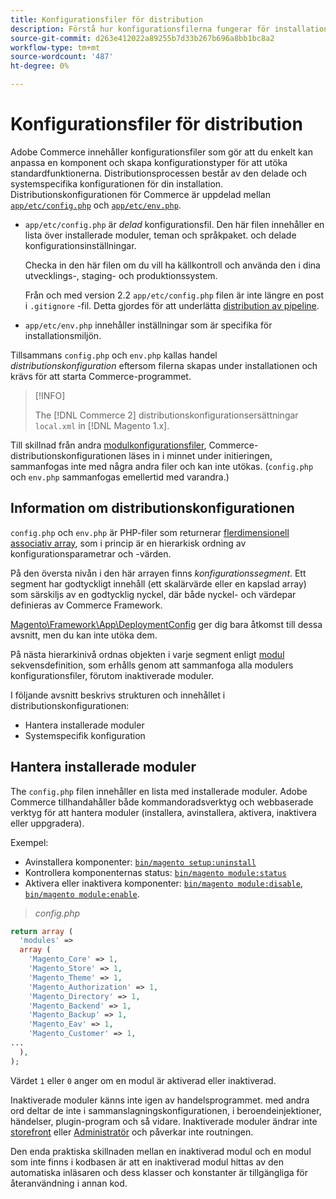 ```yaml
---
title: Konfigurationsfiler för distribution
description: Förstå hur konfigurationsfilerna fungerar för installation av Commerce-programmet.
source-git-commit: d263e412022a89255b7d33b267b696a8bb1bc8a2
workflow-type: tm+mt
source-wordcount: '487'
ht-degree: 0%

---
```



# Konfigurationsfiler för distribution

Adobe Commerce innehåller konfigurationsfiler som gör att du enkelt kan anpassa en komponent och skapa konfigurationstyper för att utöka standardfunktionerna. Distributionsprocessen består av den delade och systemspecifika konfigurationen för din installation. Distributionskonfigurationen för Commerce är uppdelad mellan [`app/etc/config.php`](../reference/config-reference-configphp.md) och [`app/etc/env.php`](../reference/config-reference-envphp.md).

- `app/etc/config.php` är _delad_ konfigurationsfil.
Den här filen innehåller en lista över installerade moduler, teman och språkpaket. och delade konfigurationsinställningar.

   Checka in den här filen om du vill ha källkontroll och använda den i dina utvecklings-, staging- och produktionssystem.

   Från och med version 2.2 `app/etc/config.php` filen är inte längre en post i `.gitignore` -fil.
Detta gjordes för att underlätta [distribution av pipeline](../deployment/technical-details.md).

- `app/etc/env.php` innehåller inställningar som är specifika för installationsmiljön.

Tillsammans `config.php` och `env.php` kallas handel _distributionskonfiguration_ eftersom filerna skapas under installationen och krävs för att starta Commerce-programmet.

>[!INFO]
>
>The [!DNL Commerce 2] distributionskonfigurationsersättningar `local.xml` in [!DNL Magento 1.x].

Till skillnad från andra [modulkonfigurationsfiler](../reference/module-files.md), Commerce-distributionskonfigurationen läses in i minnet under initieringen, sammanfogas inte med några andra filer och kan inte utökas. (`config.php` och `env.php` sammanfogas emellertid med varandra.)

## Information om distributionskonfigurationen

`config.php` och `env.php` är PHP-filer som returnerar [flerdimensionell associativ array](https://www.w3schools.com:443/php/php_arrays.asp), som i princip är en hierarkisk ordning av konfigurationsparametrar och -värden.

På den översta nivån i den här arrayen finns _konfigurationssegment_. Ett segment har godtyckligt innehåll (ett skalärvärde eller en kapslad array) som särskiljs av en godtycklig nyckel, där både nyckel- och värdepar definieras av Commerce Framework.

[Magento\Framework\App\DeploymentConfig](https://github.com/magento/magento2/blob/2.4/lib/internal/Magento/Framework/App/DeploymentConfig.php) ger dig bara åtkomst till dessa avsnitt, men du kan inte utöka dem.

På nästa hierarkinivå ordnas objekten i varje segment enligt [modul](https://glossary.magento.com/module) sekvensdefinition, som erhålls genom att sammanfoga alla modulers konfigurationsfiler, förutom inaktiverade moduler.

I följande avsnitt beskrivs strukturen och innehållet i distributionskonfigurationen:

- Hantera installerade moduler
- Systemspecifik konfiguration

## Hantera installerade moduler

The `config.php` filen innehåller en lista med installerade moduler. Adobe Commerce tillhandahåller både kommandoradsverktyg och webbaserade verktyg för att hantera moduler (installera, avinstallera, aktivera, inaktivera eller uppgradera).

Exempel:

- Avinstallera komponenter: [`bin/magento setup:uninstall`](../../installation/tutorials/uninstall-modules.md)
- Kontrollera komponenternas status: [`bin/magento module:status`](https://devdocs.magento.com/guides/v2.4/reference/cli/magento.html#modulestatus)
- Aktivera eller inaktivera komponenter: [`bin/magento module:disable`](../../installation/tutorials/manage-modules.md), [`bin/magento module:enable`](../../installation/tutorials/manage-modules.md).

> _config.php_

```php
return array (
  'modules' =>
  array (
    'Magento_Core' => 1,
    'Magento_Store' => 1,
    'Magento_Theme' => 1,
    'Magento_Authorization' => 1,
    'Magento_Directory' => 1,
    'Magento_Backend' => 1,
    'Magento_Backup' => 1,
    'Magento_Eav' => 1,
    'Magento_Customer' => 1,
...
  ),
);
```

Värdet `1` eller `0` anger om en modul är aktiverad eller inaktiverad.

Inaktiverade moduler känns inte igen av handelsprogrammet. med andra ord deltar de inte i sammanslagningskonfigurationen, i beroendeinjektioner, händelser, plugin-program och så vidare. Inaktiverade moduler ändrar inte [storefront](https://glossary.magento.com/storefront) eller [Administratör](https://glossary.magento.com/admin) och påverkar inte routningen.

Den enda praktiska skillnaden mellan en inaktiverad modul och en modul som inte finns i kodbasen är att en inaktiverad modul hittas av den automatiska inläsaren och dess klasser och konstanter är tillgängliga för återanvändning i annan kod.
